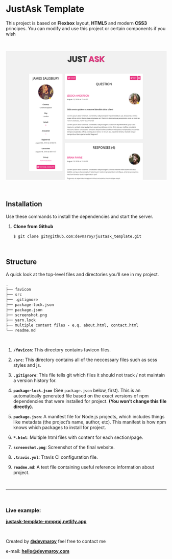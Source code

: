 # **JustAsk Template**

This project is based on **Flexbox** layout, **HTML5** and modern **CSS3** principes. You can modify and use this project or certain components if you wish


<br>


![](screenshot.png)


<br>

## Installation ##

Use these commands to install the dependencies and start the server.

1. **Clone from Github**

    ```
    $ git clone git@github.com:devmaroy/justask_template.git
    ```

<br>



## Structure ##

A quick look at the top-level files and directories you'll see in my project.

    .
    ├── favicon
    ├── src
    ├── .gitignore
    ├── package-lock.json
    ├── package.json
    ├── screenshot.png
    ├── yarn.lock
    ├── multiple content files - e.q. about.html, contact.html 
    └── readme.md

<br>

1.  **`/favicon`**: This directory contains favicon files.
  
2.  **`/src`**: This directory contains all of the neccessary files such as scss styles and js.
   
3.  **`.gitignore`**: This file tells git which files it should not track / not maintain a version history for.

4. **`package-lock.json`** (See `package.json` below, first). This is an automatically generated file based on the exact versions of npm dependencies that were installed for project. **(You won’t change this file directly).**

5. **`package.json`**: A manifest file for Node.js projects, which includes things like metadata (the project’s name, author, etc). This manifest is how npm knows which packages to install for project.

6.  **`*.html`**: Multiple html files with content for each section/page.
    
7.  **`screenshot.png`**: Screenshot of the final website.
  
8.  **`.travis.yml`**: Travis CI configuration file.

9. **`readme.md`**: A text file containing useful reference information about project.


<br>

<hr>

<br>

###  Live example: 
**[justask-template-mmproj.netlify.app](https://justask-template-mmproj.netlify.app)**

<br>

Created by **[@devmaroy](https://twitter.com/devmaroy)** feel free to contact me 

e-mail: **[hello@devmaroy.com](hello@devmaroy.com)**